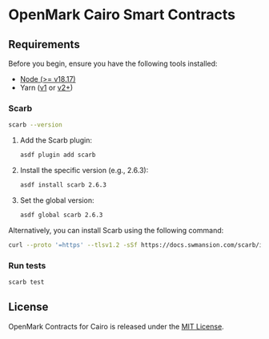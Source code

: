 # OpenMark Cairo Smart Contracts

## Requirements

Before you begin, ensure you have the following tools installed:

- [Node (>= v18.17)](https://nodejs.org/en/download/)
- Yarn ([v1](https://classic.yarnpkg.com/en/docs/install/) or [v2+](https://yarnpkg.com/getting-started/install))

### Scarb

```sh
scarb --version
```

1. Add the Scarb plugin:

    ```bash
    asdf plugin add scarb
    ```

2. Install the specific version (e.g., 2.6.3):

    ```bash
    asdf install scarb 2.6.3
    ```

3. Set the global version:

    ```bash
    asdf global scarb 2.6.3
    ```

Alternatively, you can install Scarb using the following command:

```bash
curl --proto '=https' --tlsv1.2 -sSf https://docs.swmansion.com/scarb/install.sh | sh -s -- -v 2.6.3
```

### Run tests

```bash
scarb test
```

## License

OpenMark Contracts for Cairo is released under the [MIT License](LICENSE).